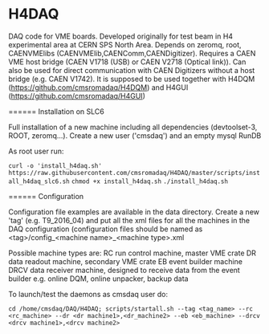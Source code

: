 H4DAQ
=======

DAQ code for VME boards. Developed originally for test beam in H4 experimental area at CERN SPS North Area. 
Depends on zeromq, root, CAENVMElibs (CAENVMElib,CAENComm,CAENDigitizer). 
Requires a CAEN VME host bridge (CAEN V1718 (USB) or CAEN V2718 (Optical link)). 
Can also be used for direct communication with CAEN Digitizers without a host bridge (e.g. CAEN V1742).
It is supposed to be used together with H4DQM (https://github.com/cmsromadaq/H4DQM) and H4GUI (https://github.com/cmsromadaq/H4GUI) 

======
Installation on SLC6

Full installation of a new machine including all dependencies (devtoolset-3, ROOT, zeromq...). 
Create a new user ('cmsdaq') and an empty mysql RunDB

As root user run:

`curl -o 'install_h4daq.sh' https://raw.githubusercontent.com/cmsromadaq/H4DAQ/master/scripts/install_h4daq_slc6.sh`
`chmod +x install_h4daq.sh`
`./install_h4daq.sh`

======
Configuration

Configuration file examples are available in the data directory. Create a new 'tag' (e.g. T9_2016_04) and put all the xml files for all the machines in the DAQ configuration (configuration files should be named as \<tag\>/config_\<machine name\>_\<machine type\>.xml 

Possible machine types are:
RC run control machine, master VME crate
DR data readout machine, secondary VME crate
EB event builder machine
DRCV data receiver machine, designed to receive data from the event builder e.g. online DQM, online unpacker, backup data

To launch/test the daemons as cmsdaq user do:

`cd /home/cmsdaq/DAQ/H4DAQ; scripts/startall.sh --tag <tag_name> --rc <rc_machine> --dr <dr machine1>,<dr_machine2> --eb <eb_machine> --drcv <drcv machine1>,<drcv machine2>`

